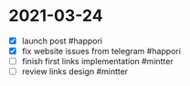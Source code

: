 # 2021-03-24

- [x] launch post #happori
- [x] fix website issues from telegram #happori
- [ ] finish first links implementation #mintter
- [ ] review links design #mintter
